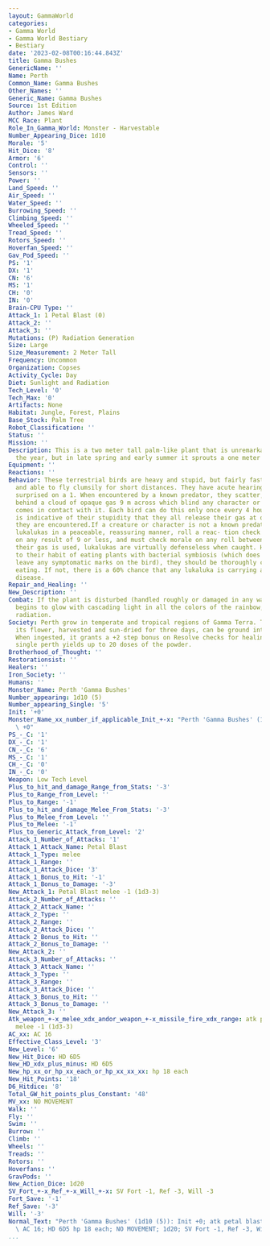 ```yaml
---
layout: GammaWorld
categories:
- Gamma World
- Gamma World Bestiary
- Bestiary
date: '2023-02-08T00:16:44.843Z'
title: Gamma Bushes
GenericName: ''
Name: Perth
Common_Name: Gamma Bushes
Other_Names: ''
Generic_Name: Gamma Bushes
Source: 1st Edition
Author: James Ward
MCC Race: Plant
Role_In_Gamma_World: Monster - Harvestable
Number_Appearing_Dice: 1d10
Morale: '5'
Hit_Dice: '8'
Armor: '6'
Control: ''
Sensors: ''
Power: ''
Land_Speed: ''
Air_Speed: ''
Water_Speed: ''
Burrowing_Speed: ''
Climbing_Speed: ''
Wheeled_Speed: ''
Tread_Speed: ''
Rotors_Speed: ''
Hoverfan_Speed: ''
Gav_Pod_Speed: ''
PS: '1'
DX: '1'
CN: '6'
MS: '1'
CH: '0'
IN: '0'
Brain-CPU Type: ''
Attack_1: 1 Petal Blast (0)
Attack_2: ''
Attack_3: ''
Mutations: (P) Radiation Generation
Size: Large
Size_Measurement: 2 Meter Tall
Frequency: Uncommon
Organization: Copses
Activity_Cycle: Day
Diet: Sunlight and Radiation
Tech_Level: '0'
Tech_Max: '0'
Artifacts: None
Habitat: Jungle, Forest, Plains
Base_Stock: Palm Tree
Robot_Classification: ''
Status: ''
Mission: ''
Description: This is a two meter tall palm-like plant that is unremarkable most of
  the year, but in late spring and early summer it sprouts a one meter tall flower.
Equipment: ''
Reactions: ''
Behavior: These terrestrial birds are heavy and stupid, but fairly fast on their feet
  and able to fly clumsily for short distances. They have acute hearing and are only
  surprised on a 1. When encountered by a known predator, they scatter, each leaving
  behind a cloud of opaque gas 9 m across which blind any character or creature that
  comes in contact with it. Each bird can do this only once every 4 hours, and it
  is indicative of their stupidity that they all release their gas at once whenever
  they are encountered.If a creature or character is not a known predator and approaches
  lukalukas in a peaceable, reassuring manner, roll a reac- tion check  they scatter
  on any result of 9 or less, and must check morale on any roll between 10 and 17.Once
  their gas is used, lukalukas are virtually defenseless when caught. How- ever, due
  to their habit of eating plants with bacterial symbiosis (which does not harm or
  leave any symptomatic marks on the bird), they should be thoroughly cooked before
  eating. If not, there is a 60% chance that any lukaluka is carrying a random plant-carried
  disease.
Repair_and_Healing: ''
New_Description: ''
Combat: If the plant is disturbed (handled roughly or damaged in any way), its flower
  begins to glow with cascading light in all the colors of the rainbow, emiting powerful
  radiation.
Society: Perth grow in temperate and tropical regions of Gamma Terra. The petals of
  its flower, harvested and sun-dried for three days, can be ground into a powder.
  When ingested, it grants a +2 step bonus on Resolve checks for healing wounds. A
  single perth yields up to 20 doses of the powder.
Brotherhood_of_Thought: ''
Restorationsist: ''
Healers: ''
Iron_Society: ''
Humans: ''
Monster_Name: Perth 'Gamma Bushes'
Number_appearing: 1d10 (5)
Number_appearing_Single: '5'
Init: '+0'
Monster_Name_xx_number_if_applicable_Init_+-x: "Perth 'Gamma Bushes' (1d10 (5)): Init\
  \ +0"
PS_-_C: '1'
DX_-_C: '1'
CN_-_C: '6'
MS_-_C: '1'
CH_-_C: '0'
IN_-_C: '0'
Weapon: Low Tech Level
Plus_to_hit_and_damage_Range_from_Stats: '-3'
Plus_to_Range_from_Level: ''
Plus_to_Range: '-1'
Plus_to_hit_and_damage_Melee_From_Stats: '-3'
Plus_to_Melee_from_Level: ''
Plus_to_Melee: '-1'
Plus_to_Generic_Attack_from_Level: '2'
Attack_1_Number_of_Attacks: '1'
Attack_1_Attack_Name: Petal Blast
Attack_1_Type: melee
Attack_1_Range: ''
Attack_1_Attack_Dice: '3'
Attack_1_Bonus_to_Hit: '-1'
Attack_1_Bonus_to_Damage: '-3'
New_Attack_1: Petal Blast melee -1 (1d3-3)
Attack_2_Number_of_Attacks: ''
Attack_2_Attack_Name: ''
Attack_2_Type: ''
Attack_2_Range: ''
Attack_2_Attack_Dice: ''
Attack_2_Bonus_to_Hit: ''
Attack_2_Bonus_to_Damage: ''
New_Attack_2: ''
Attack_3_Number_of_Attacks: ''
Attack_3_Attack_Name: ''
Attack_3_Type: ''
Attack_3_Range: ''
Attack_3_Attack_Dice: ''
Attack_3_Bonus_to_Hit: ''
Attack_3_Bonus_to_Damage: ''
New_Attack_3: ''
Atk_weapon_+-x_melee_xdx_andor_weapon_+-x_missile_fire_xdx_range: atk petal blast
  melee -1 (1d3-3)
AC_xx: AC 16
Effective_Class_Level: '3'
New_Level: '6'
New_Hit_Dice: HD 6D5
New_HD_xdx_plus_minus: HD 6D5
New_hp_xx_or_hp_xx_each_or_hp_xx_xx_xx: hp 18 each
New_Hit_Points: '18'
D6_Hitdice: '8'
Total_GW_hit_points_plus_Constant: '48'
MV_xx: NO MOVEMENT
Walk: ''
Fly: ''
Swim: ''
Burrow: ''
Climb: ''
Wheels: ''
Treads: ''
Rotors: ''
Hoverfans: ''
GravPods: ''
New_Action_Dice: 1d20
SV_Fort_+-x_Ref_+-x_Will_+-x: SV Fort -1, Ref -3, Will -3
Fort_Save: '-1'
Ref_Save: '-3'
Will: '-3'
Normal_Text: "Perth 'Gamma Bushes' (1d10 (5)): Init +0; atk petal blast melee -1 (1d3-3);\
  \ AC 16; HD 6D5 hp 18 each; NO MOVEMENT; 1d20; SV Fort -1, Ref -3, Will -3"
...
```


